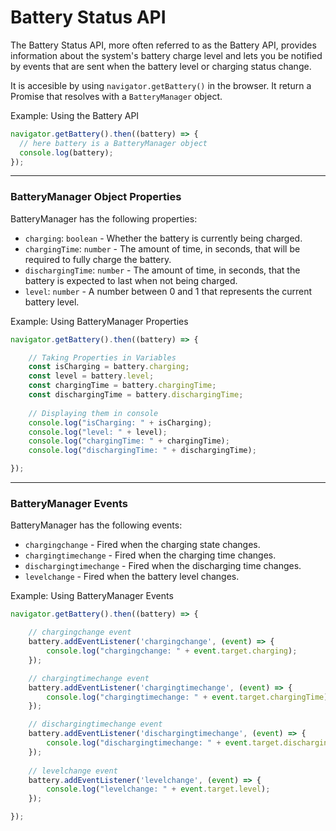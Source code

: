 # Battery Status API

The Battery Status API, more often referred to as the Battery API, provides information about the system's battery charge level and lets you be notified by events that are sent when the battery level or charging status change.

It is accesible by using `navigator.getBattery()` in the browser.
It return a Promise that resolves with a `BatteryManager` object.

Example: Using the Battery API

```js
navigator.getBattery().then((battery) => {
  // here battery is a BatteryManager object
  console.log(battery);
});
```
<hr />

### BatteryManager Object Properties

BatteryManager has the following properties:
- `charging`: `boolean` - Whether the battery is currently being charged.
- `chargingTime`: `number` - The amount of time, in seconds, that will be required to fully charge the battery.
- `dischargingTime`: `number` - The amount of time, in seconds, that the battery is expected to last when not being charged.
- `level`: `number` - A number between 0 and 1 that represents the current battery level.

Example: Using BatteryManager Properties

```js
navigator.getBattery().then((battery) => {

    // Taking Properties in Variables
    const isCharging = battery.charging;
    const level = battery.level;
    const chargingTime = battery.chargingTime;
    const dischargingTime = battery.dischargingTime;
    
    // Displaying them in console
    console.log("isCharging: " + isCharging);
    console.log("level: " + level);
    console.log("chargingTime: " + chargingTime);
    console.log("dischargingTime: " + dischargingTime);

});
```
<hr />

### BatteryManager Events

BatteryManager has the following events:
- `chargingchange` - Fired when the charging state changes.
- `chargingtimechange` - Fired when the charging time changes.
- `dischargingtimechange` - Fired when the discharging time changes.
- `levelchange` - Fired when the battery level changes.

Example: Using BatteryManager Events

```js
navigator.getBattery().then((battery) => {

    // chargingchange event
    battery.addEventListener('chargingchange', (event) => {
        console.log("chargingchange: " + event.target.charging);
    });

    // chargingtimechange event
    battery.addEventListener('chargingtimechange', (event) => {
        console.log("chargingtimechange: " + event.target.chargingTime);
    });

    // dischargingtimechange event
    battery.addEventListener('dischargingtimechange', (event) => {
        console.log("dischargingtimechange: " + event.target.dischargingTime);
    });
    
    // levelchange event
    battery.addEventListener('levelchange', (event) => {
        console.log("levelchange: " + event.target.level);
    });

});
